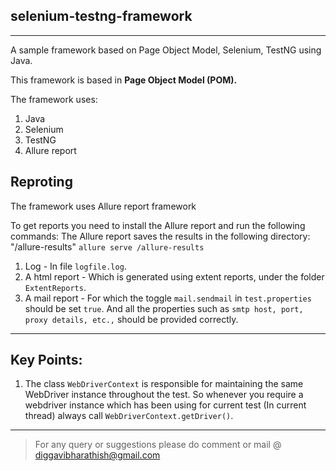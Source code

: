 selenium-testng-framework
---

---
A sample framework based on Page Object Model, Selenium, TestNG using Java.

This framework is based in **Page Object Model (POM).**

The framework uses:

1. Java
2. Selenium
3. TestNG
4. Allure report



Reproting
---
The framework uses Allure report framework

To get reports you need to install the Allure report and run the following commands:
The Allure report saves the results in the following directory:
"/allure-results"
`allure serve /allure-results`

1. Log - In file `logfile.log`.
2. A html report - Which is generated using extent reports, under the folder `ExtentReports`.
3. A mail report - For which the toggle `mail.sendmail` in `test.properties` should be set `true`. And all the properties such as `smtp host, port, proxy details, etc.,` should be provided correctly.

---

Key Points:
---

1. The class `WebDriverContext` is responsible for maintaining the same WebDriver instance throughout the test. So whenever you require a webdriver instance which has been using for current test (In current thread) always call `WebDriverContext.getDriver()`.

---

>For any query or suggestions please do comment or mail @ diggavibharathish@gmail.com 
